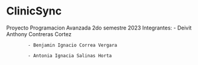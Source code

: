 # ClinicSync
 Proyecto Programacion Avanzada 2do semestre 2023
 Integrantes:
            - Deivit Anthony Contreras Cortez
            
            - Benjamin Ignacio Correa Vergara
            
            - Antonia Ignacia Salinas Horta
